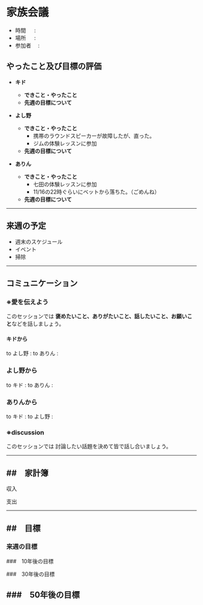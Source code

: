 # 家族会議

* 時間  　 : 
* 場所  　 :
* 参加者　 :


## やったこと及び目標の評価

* **キド**  
    * **できこと・やったこと** 
    * **先週の目標について**
    
* **よし野**
    * **できこと・やったこと**
        * 携帯のラウンドスピーカーが故障したが、直った。
        * ジムの体験レッスンに参加     
    * **先週の目標について**

* **ありん**
    * **できこと・やったこと**  
      * 七田の体験レッスンに参加     
      * 11/16の22時ぐらいにベットから落ちた。（ごめんね）
    * **先週の目標について**
---

## 来週の予定
* 週末のスケジュール
* イベント
* 掃除

---

## コミュニケーション
### ※愛を伝えよう
このセッションでは **褒めたいこと、ありがたいこと、話したいこと、お願いこと**などを話しましょう。
#### キドから
to  よし野 :
to  ありん :
### よし野から
to  キド   :
to  ありん  :

### ありんから
to  キド   :
to  よし野 :

### ※discussion
このセッションでは 討論したい話題を決めて皆で話し合いましょう。

---



##　家計簿
---
収入

支出

---

##　目標
---
### 来週の目標



###　10年後の目標

###　30年後の目標

###　50年後の目標
---
